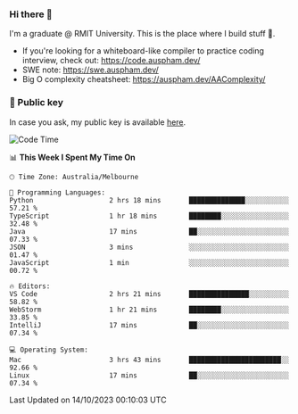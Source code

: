 ### Hi there 👋

I'm a graduate @ RMIT University. This is the place where I build stuff 👀. 

- If you're looking for a whiteboard-like compiler to practice coding interview, check out: https://code.auspham.dev/
- SWE note: https://swe.auspham.dev/
- Big O complexity cheatsheet: https://auspham.dev/AAComplexity/

### 🔑 Public key

In case you ask, my public key is available [here](https://public.auspham.dev/).

<!--START_SECTION:waka-->
![Code Time](http://img.shields.io/badge/Code%20Time-1%2C101%20hrs%2048%20mins-blue)

📊 **This Week I Spent My Time On** 

```text
🕑︎ Time Zone: Australia/Melbourne

💬 Programming Languages: 
Python                   2 hrs 18 mins       ██████████████░░░░░░░░░░░   57.21 % 
TypeScript               1 hr 18 mins        ████████░░░░░░░░░░░░░░░░░   32.48 % 
Java                     17 mins             ██░░░░░░░░░░░░░░░░░░░░░░░   07.33 % 
JSON                     3 mins              ░░░░░░░░░░░░░░░░░░░░░░░░░   01.47 % 
JavaScript               1 min               ░░░░░░░░░░░░░░░░░░░░░░░░░   00.72 % 

🔥 Editors: 
VS Code                  2 hrs 21 mins       ███████████████░░░░░░░░░░   58.82 % 
WebStorm                 1 hr 21 mins        ████████░░░░░░░░░░░░░░░░░   33.85 % 
IntelliJ                 17 mins             ██░░░░░░░░░░░░░░░░░░░░░░░   07.34 % 

💻 Operating System: 
Mac                      3 hrs 43 mins       ███████████████████████░░   92.66 % 
Linux                    17 mins             ██░░░░░░░░░░░░░░░░░░░░░░░   07.34 % 
```


 Last Updated on 14/10/2023 00:10:03 UTC
<!--END_SECTION:waka-->

<!--
**rockmanvnx6/rockmanvnx6** is a ✨ _special_ ✨ repository because its `README.md` (this file) appears on your GitHub profile.

Here are some ideas to get you started:

- 🔭 I’m currently working on ...
- 🌱 I’m currently learning ...
- 👯 I’m looking to collaborate on ...
- 🤔 I’m looking for help with ...
- 💬 Ask me about ...
- 📫 How to reach me: ...
- 😄 Pronouns: ...
- ⚡ Fun fact: ...
-->
